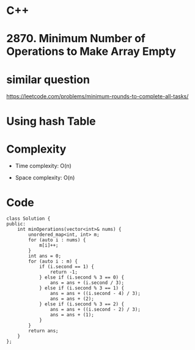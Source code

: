 # C++
# 2870. Minimum Number of Operations to Make Array Empty
<!-- Describe your first thoughts on how to solve this problem. -->
# similar question
https://leetcode.com/problems/minimum-rounds-to-complete-all-tasks/
# Using hash Table
<!-- Describe your approach to solving the problem. -->

# Complexity
- Time complexity: O(n)
<!-- Add your time complexity here, e.g. $$O(n)$$ -->

- Space complexity: O(n)
<!-- Add your space complexity here, e.g. $$O(n)$$ -->

# Code
```
class Solution {
public:
    int minOperations(vector<int>& nums) {
        unordered_map<int, int> m;
        for (auto i : nums) {
            m[i]++;
        }
        int ans = 0;
        for (auto i : m) {
            if (i.second == 1) {
                return -1;
            } else if (i.second % 3 == 0) {
                ans = ans + (i.second / 3);
            } else if (i.second % 3 == 1) {
                ans = ans + ((i.second - 4) / 3);
                ans = ans + (2);
            } else if (i.second % 3 == 2) {
                ans = ans + ((i.second - 2) / 3);
                ans = ans + (1);
            }
        }
        return ans;
    }
};
```
